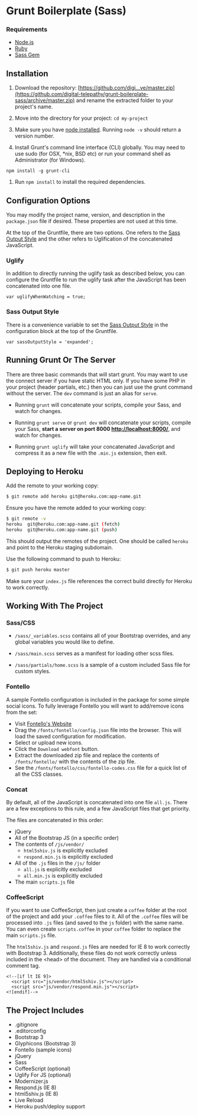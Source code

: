 # Grunt Boilerplate (Sass)

### Requirements
* [Node.js](http://nodejs.org/)
* [Ruby](https://www.ruby-lang.org/)
* [Sass Gem](http://sass-lang.com/install)

## Installation
1. Download the repository: [https://github.com/digi...ve/master.zip](https://github.com/digital-telepathy/grunt-boilerplate-sass/archive/master.zip) and rename the extracted folder to your project's name.

1. Move into the directory for your project: `cd my-project`

1. Make sure you have [node installed](http://nodejs.org/). Running `node -v` should return a version number.

1. Install Grunt's command line interface (CLI) globally. You may need to use sudo (for OSX, *nix, BSD etc) or run your command shell as Administrator (for Windows).
  ```
  npm install -g grunt-cli
  ```

1. Run `npm install` to install the required dependencies.

## Configuration Options
You may modify the project name, version, and description in the `package.json` file if desired. These properties are not used at this time.

At the top of the Gruntfile, there are two options. One refers to the [Sass Output Style](http://sass-lang.com/documentation/file.SASS_REFERENCE.html#output_style) and the other refers to Uglification of the concatenated JavaScript.

### Uglify
In addition to directly running the uglify task as described below, you can configure the Gruntfile to run the uglify task after the JavaScript has been concatenated into one file.
```
var uglifyWhenWatching = true;
```

### Sass Output Style
There is a convenience variable to set the [Sass Output Style](http://sass-lang.com/documentation/file.SASS_REFERENCE.html#output_style) in the configuration block at the top of the Gruntfile.
```
var sassOutputStyle = 'expanded';
```

## Running Grunt Or The Server
There are three basic commands that will start grunt. You may want to use the connect server if you have static HTML only. If you have some PHP in your project (header partials, etc.) then you can just use the grunt command without the server. The `dev` command is just an alias for `serve`.

* Running `grunt` will concatenate your scripts, compile your Sass, and watch for changes.

* Running `grunt serve` or `grunt dev` will concatenate your scripts, compile your Sass, **start a server on port 8000 [http://localhost:8000/](http://localhost:8000/)**, and watch for changes.

* Running `grunt uglify` will take your concatenated JavaScript and compress it as a new file with the `.min.js` extension, then exit.


## Deploying to Heroku

Add the remote to your working copy:
```bash
$ git remote add heroku git@heroku.com:app-name.git
```

Ensure you have the remote added to your working copy:
```bash
$ git remote -v
heroku  git@heroku.com:app-name.git (fetch)
heroku  git@heroku.com:app-name.git (push)

```

This should output the remotes of the project. One should be called `heroku` and point to the Heroku staging subdomain.

Use the following command to push to Heroku:
```bash
$ git push heroku master

```

Make sure your `index.js` file references the correct build directly for Heroku to work correctly.

## Working With The Project

### Sass/CSS
* `/sass/_variables.scss` contains all of your Bootstrap overrides, and any global variables you would like to define.

* `/sass/main.scss` serves as a manifest for loading other scss files.

* `/sass/partials/home.scss` is a sample of a custom included Sass file for custom styles.

### Fontello
A sample Fontello configuration is included in the package for some simple social icons. To fully leverage Fontello you will want to add/remove icons from the set:
* Visit [Fontello's Website](http://fontello.com/)
* Drag the `/fonts/fontello/config.json` file into the browser. This will load the saved configuration for modification.
* Select or upload new icons.
* Click the `Download webfont` button.
* Extract the downloaded zip file and replace the contents of `/fonts/fontello/` with the contents of the zip file.
* See the `/fonts/fontello/css/fontello-codes.css` file for a quick list of all the CSS classes.

### Concat
By default, all of the JavaScript is concatenated into one file `all.js`. There are a few exceptions to this rule, and a few JavaScript files that get priority.

The files are concatenated in this order:

* jQuery
* All of the Bootstrap JS (in a specific order)
* The contents of `/js/vendor/`
  * `html5shiv.js` is explicitly excluded
  * `respond.min.js` is explicitly excluded
* All of the `.js` files in the `/js/` folder
  * `all.js` is explicitly excluded
  * `all.min.js` is explicitly excluded
* The main `scripts.js` file

### CoffeeScript
If you want to use CoffeeScript, then just create a `coffee` folder at the root of the project and add your `.coffee` files to it. All of the `.coffee` files will be processed into `.js` files (and saved to the `js` folder) with the same name. You can even create `scripts.coffee` in your `coffee` folder to replace the main `scripts.js` file.

The `html5shiv.js` and `respond.js` files are needed for IE 8 to work correctly with Bootstrap 3. Additionally, these files do not work correctly unless included in the &lt;head&gt; of the document. They are handled via a conditional comment tag.
```
<!--[if lt IE 9]>
  <script src="js/vendor/html5shiv.js"></script>
  <script src="js/vendor/respond.min.js"></script>
<![endif]-->
```

## The Project Includes

* .gitignore
* .editorconfig
* Bootstrap 3
* Glyphicons (Bootstrap 3)
* Fontello (sample icons)
* jQuery
* Sass
* CoffeeScript (optional)
* Uglify For JS (optional)
* Modernizer.js
* Respond.js (IE 8)
* html5shiv.js (IE 8)
* Live Reload
* Heroku push/deploy support
